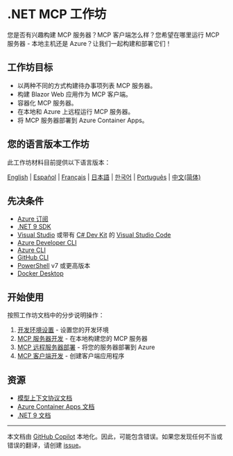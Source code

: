 # .NET MCP 工作坊

您是否有兴趣构建 MCP 服务器？MCP 客户端怎么样？您希望在哪里运行 MCP 服务器 - 本地主机还是 Azure？让我们一起构建和部署它们！

## 工作坊目标

- 以两种不同的方式构建待办事项列表 MCP 服务器。
- 构建 Blazor Web 应用作为 MCP 客户端。
- 容器化 MCP 服务器。
- 在本地和 Azure 上远程运行 MCP 服务器。
- 将 MCP 服务器部署到 Azure Container Apps。

## 您的语言版本工作坊

此工作坊材料目前提供以下语言版本：

[English](../../README.md) | [Español](../es-es/) | [Français](../fr-fr/) | [日本語](../ja-jp/) | [한국어](../ko-kr/) | [Português](../pt-br/) | [中文(简体)](./README.md)

## 先决条件

- [Azure 订阅](https://azure.microsoft.com/free)
- [.NET 9 SDK](https://dotnet.microsoft.com/download/dotnet/9.0)
- [Visual Studio](https://visualstudio.microsoft.com/vs) 或带有 [C# Dev Kit](https://marketplace.visualstudio.com/items?itemName=ms-dotnettools.csdevkit) 的 [Visual Studio Code](https://code.visualstudio.com)
- [Azure Developer CLI](https://learn.microsoft.com/azure/developer/azure-developer-cli/overview)
- [Azure CLI](https://learn.microsoft.com/cli/azure/what-is-azure-cli)
- [GitHub CLI](https://docs.github.com/github-cli/github-cli/about-github-cli)
- [PowerShell](https://learn.microsoft.com/powershell/scripting/overview) v7 或更高版本
- [Docker Desktop](https://docs.docker.com/desktop/)

## 开始使用

按照工作坊文档中的分步说明操作：

1. [开发环境设置](./docs/00-setup.md) - 设置您的开发环境
1. [MCP 服务器开发](./docs/01-mcp-server.md) - 在本地构建您的 MCP 服务器
1. [MCP 远程服务器部署](./docs/02-mcp-remote-server.md) - 将您的服务器部署到 Azure
1. [MCP 客户端开发](./docs/03-mcp-client.md) - 创建客户端应用程序

## 资源

- [模型上下文协议文档](https://modelcontextprotocol.io/)
- [Azure Container Apps 文档](https://learn.microsoft.com/azure/container-apps/)
- [.NET 9 文档](https://learn.microsoft.com/dotnet/)

---

本文档由 [GitHub Copilot](https://docs.github.com/copilot/about-github-copilot/what-is-github-copilot) 本地化。因此，可能包含错误。如果您发现任何不当或错误的翻译，请创建 [issue](../../../../issues)。
